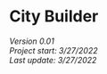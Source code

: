 # City Builder
<i>Version 0.01</i><br>
<i>Project start: 3/27/2022</i><br>
<i>Last update: 3/27/2022</i>